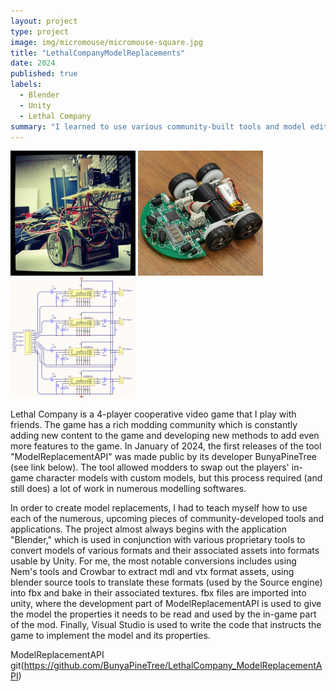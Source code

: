```yaml
---
layout: project
type: project
image: img/micromouse/micromouse-square.jpg
title: "LethalCompanyModelReplacements"
date: 2024
published: true
labels:
  - Blender
  - Unity
  - Lethal Company
summary: "I learned to use various community-built tools and model editing programs to create mods for the video game 'Lethal Company'."
---
```


<div class="text-center p-4">
  <img width="200px" src="../img/micromouse/micromouse-robot.png" class="img-thumbnail" >
  <img width="200px" src="../img/micromouse/micromouse-robot-2.jpg" class="img-thumbnail" >
  <img width="200px" src="../img/micromouse/micromouse-circuit.png" class="img-thumbnail" >
</div>

Lethal Company is a 4-player cooperative video game that I play with friends. The game has a rich modding community which is constantly adding new content to the game and developing new methods to add even more features to the game. In January of 2024, the first releases of the tool "ModelReplacementAPI" was made public by its developer BunyaPineTree (see link below). The tool allowed modders to swap out the players' in-game character models with custom models, but this process required (and still does) a lot of work in numerous modelling softwares. 

In order to create model replacements, I had to teach myself how to use each of the numerous, upcoming pieces of community-developed tools and applications. The project almost always begins with the application "Blender," which is used in conjunction with various proprietary tools to convert models of various formats and their associated assets into formats usable by Unity. For me, the most notable conversions includes using Nem's tools and Crowbar to extract mdl and vtx format assets, using blender source tools to translate these formats (used by the Source engine) into fbx and bake in their associated textures. fbx files are imported into unity, where the development part of ModelReplacementAPI is used to give the model the properties it needs to be read and used by the in-game part of the mod. Finally, Visual Studio is used to write the code that instructs the game to implement the model and its properties.



ModelReplacementAPI git(https://github.com/BunyaPineTree/LethalCompany_ModelReplacementAPI)
